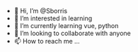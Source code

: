 - 👋 Hi, I’m @Sborris
- 👀 I’m interested in learning
- 🌱 I’m currently learning vue, python
- 💞️ I’m looking to collaborate with anyone
- 📫 How to reach me ...

<!---
Sborris/Sborris is a ✨ special ✨ repository because its `README.md` (this file) appears on your GitHub profile.
You can click the Preview link to take a look at your changes.
--->
